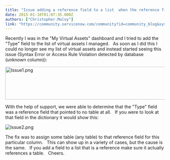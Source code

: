 ```yaml
---
title: "Issue adding a reference field to a list  when the reference field points to no table"
date: 2015-01-10T01:07:35.000Z
authors: ["Christopher.Maloy"]
link: "https://community.servicenow.com/community?id=community_blog&sys_id=649d6a69dbd0dbc01dcaf3231f9619ec"
---
```

<p>Recently I was in the "My Virtual Assets" dashboard and I tried to add the "Type" field to the list of virtual assets I managed.   As soon as I did this I could no longer see my list of virtual assets and instead started seeing this issue (Syntax Error or Access Rule Violation detected by database (unknown column)):</p><p></p><p><img   alt="Issue1.png" class="image-0 jive-image" src="bbbf3406db9097049c9ffb651f96196c.iix" style="height: 104px; width: 620px;"/></p><p>With the help of support, we were able to determine that the "Type" field was a reference field that pointed to no table at all.   If you were to look at that field in the dictionary it would show this:</p><p></p><p><img   alt="Issue2.png" class="image-1 jive-image" src="269b1c86db9c17041dcaf3231f961908.iix" style="height: auto;"/></p><p></p><p>The fix was to assign some table (any table) to that reference field for this particular column.   This can show up in a variety of cases, but the cause is the same.   If you add a field to a list that is a reference make sure it actually references a table.   Cheers.</p>